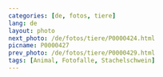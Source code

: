 ```yaml
---
categories: [de, fotos, tiere]
lang: de
layout: photo
next_photo: /de/fotos/tiere/P0000424.html
picname: P0000427
prev_photo: /de/fotos/tiere/P0000429.html
tags: [Animal, Fotofalle, Stachelschwein]
---
```

